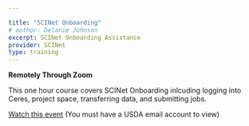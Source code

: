 ```yaml
---

title: "SCINet Onboarding"
# author: Delanie Johnson
excerpt: SCINet Onboarding Assistance 
provider: SCINet
type: training
---
```


**Remotely Through Zoom**   

This one hour course covers SCINet Onboarding inlcuding logging into Ceres, project space, transferring data, and submitting jobs.

[Watch this event](https://web.microsoftstream.com/video/bed89bf6-99fc-44f0-9f4a-3e16cd2f2d49)
(You must have a USDA email account to view)
